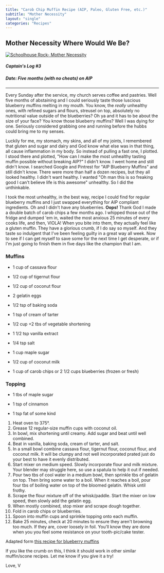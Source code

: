 ```yaml
---
title: "Carob Chip Muffin Recipe (AIP, Paleo, Gluten Free, etc.)"
subtitle: "Mother Necessity"
layout: "single"
categories: "Recipes"
---
```


## Mother Necessity Where Would We Be?



<a href="https://makeagif.com/mCVK2-" title="Schoolhouse Rock- Mother Necessity"><img src="https://i.makeagif.com/media/10-12-2016/mCVK2-.gif" alt="Schoolhouse Rock- Mother Necessity"></a>

##### Captain's Log #3

##### Date: Five months (with no cheats) on AIP




----------
Every Sunday after the service, my church serves coffee and pastries. Well five months of abstaining and I could seriously taste those luscious blueberry muffins melting in my mouth. You know, the *really* unhealthy ones, with refined sugars and flours, streusel on top, absolutely no nutritional value outside of the blueberries? Oh ya and it has to be about the size of your face? You know those blueberry muffins? Well I was dying for one. Seriously considered grabbing one and running before the hubbs could bring me to my senses.

Luckily for me, my stomach, my skins, and all of my joints, I remembered that gluten and sugar and dairy and God know what else was in that thing, all cause inflammation in my body. So instead of pulling a fast one, I plotted. I stood there and plotted, "How can I make the most unhealthy tasting muffin possible without breaking AIP?" I didn't know. I went home and still didn't know. I searched Google and Pintrest for "AIP Blueberry Muffins" and still didn't know. There were more than half a dozen recipes, but they all looked healthy. I didn't want healthy. I wanted "Oh man this is so freaking good I can't believe life is this awesome" unhealthy. So I did the unthinkable.

I took the most unhealthy, in the best way, recipe I could find for regular blueberry muffins and I just swapped everything for AIP compliant ingredients. Oh and I didn't have any blueberries. **Oops!** Thank God I made a double batch of carob chips a few months ago. I whipped those out of the fridge and dumped 'em in, waited the most anxious 25 minutes of every cooks life, and then, VIOLA! When you bite into them, they actually feel like a gluten muffin. They have a glorious crumb, if I do say so myself. And they taste so indulgent that I've been feeling guilty in a great way all week. Now to see if I can get myself to save some for the next time I get desperate, or if I'm just going to finish them in five days like the champion that I am.


### Muffins
* 1 cup of cassava flour

* 1/2 cup of tigernut flour

* 1/2 cup of coconut flour

* 2 gelatin eggs

* 1/2 tsp of baking soda

* 1 tsp of cream of tarter

* 1/2 cup +2 tbs of vegetable shortening

* 1 1/2 tsp vanilla extract

* 1/4 tsp salt

* 1 cup maple sugar

* 1/2 cup of coconut milk

* 1 cup of carob chips or 2 1/2 cups blueberries (frozen or fresh)

### Topping
* 1 tbs of maple sugar

* 1 tsp of cinnamon

* 1 tsp fat of some kind


1. Heat oven to 375°.
2. Grease 12 regular-size muffin cups with coconut oil.
3. In bowl, mix shortening until creamy. Add sugar and beat until well combined.
4. Beat in vanilla, baking soda, cream of tarter, and salt.
5. In a small bowl combine cassava flour, tigernut flour, coconut flour, and coconut milk. It will be clumpy and not well incorporated prated just do your best to have it evenly distributed.
6. Start mixer on medium speed. Slowly incorporate flour and milk mixture. Your blender may struggle here, so use a spatula to help it out if needed.
7. Pour two tbs of cool water in a medium bowl, then sprinkle tbs of gelatin on top. Then bring some water to a boil. When it reaches a boil, pour four tbs of boiling water on top of the bloomed gelatin. Whisk until frothy.
8. Scrape the flour mixture off of the whisk/paddle. Start the mixer on low speed, then slowly add the gelatin egg.
9. When mostly combined, stop mixer and scrape dough together.
10. Fold in carob chips or blueberries.
11. Spoon into muffin cups and sprinkle topping onto each muffin.
12. Bake 25 minutes, check at 20 minutes to ensure they aren't browning too much. If they are, cover loosely in foil. You'll know they are done when you you feel some resistance on your tooth-pic/cake tester.

Adapted form [this recipe for blueberry muffins](http://www.food.com/recipe/the-most-sweetest-blueberry-muffins-50719?photo=386922)


If you like the crumb on this, I think it should work in other similar muffin/scone recipes. Let me know if you give it a try!

Love,
V
